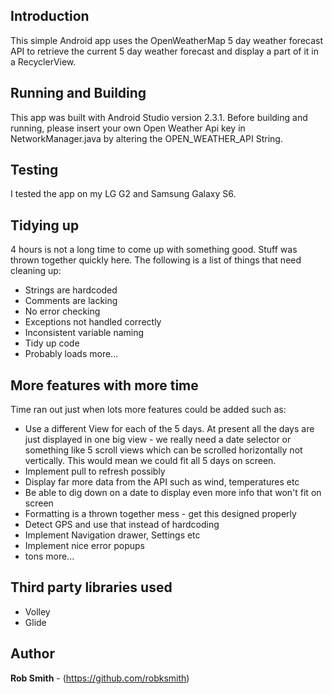 ## Introduction

This simple Android app uses the OpenWeatherMap 5 day weather forecast API to retrieve the current 5 day weather forecast and display a part of it in a RecyclerView.

## Running and Building

This app was built with Android Studio version 2.3.1.
Before building and running, please insert your own Open Weather Api key in NetworkManager.java by altering the OPEN_WEATHER_API String.  

## Testing

I tested the app on my LG G2 and Samsung Galaxy S6.

## Tidying up

4 hours is not a long time to come up with something good. Stuff was thrown together quickly here. The following is a list of things that need cleaning up:

* Strings are hardcoded
* Comments are lacking
* No error checking
* Exceptions not handled correctly
* Inconsistent variable naming
* Tidy up code
* Probably loads more...

## More features with more time

Time ran out just when lots more features could be added such as:

* Use a different View for each of the 5 days. At present all the days are just displayed in one big view - we really need a date selector or something like 5 scroll views which can be scrolled horizontally not vertically. This would mean we could fit all 5 days on screen.
* Implement pull to refresh possibly
* Display far more data from the API such as wind, temperatures etc
* Be able to dig down on a date to display even more info that won't fit on screen
* Formatting is a thrown together mess - get this designed properly
* Detect GPS and use that instead of hardcoding
* Implement Navigation drawer, Settings etc
* Implement nice error popups
* tons more...

## Third party libraries used

* Volley
* Glide

## Author

**Rob Smith** - (https://github.com/robksmith)



